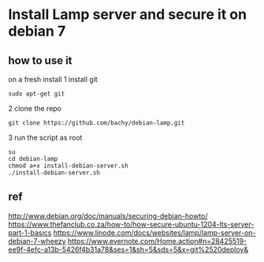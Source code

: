 # Install Lamp server and secure it on debian 7

## how to use it
on a fresh install
1 install git
```
sudo apt-get git
```

2 clone the repo
```
git clone https://github.com/bachy/debian-lamp.git
```

3 run the script as root
```
su
cd debian-lamp
chmod a+x install-debian-server.sh
./install-debian-server.sh

```


## ref
http://www.debian.org/doc/manuals/securing-debian-howto/
https://www.thefanclub.co.za/how-to/how-secure-ubuntu-1204-lts-server-part-1-basics
https://www.linode.com/docs/websites/lamp/lamp-server-on-debian-7-wheezy
https://www.evernote.com/Home.action#n=28425519-ee9f-4efc-a13b-5426f4b31a78&ses=1&sh=5&sds=5&x=git%2520deploy&


